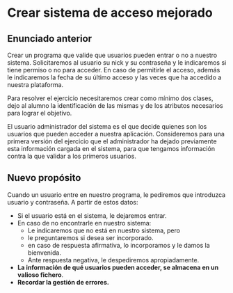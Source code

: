 # Crear sistema de acceso mejorado

## Enunciado anterior
Crear un programa que valide que usuarios pueden entrar o no a nuestro sistema. Solicitaremos al usuario su
nick y su contraseña y le indicaremos si tiene permiso o no para acceder. En caso de permitirle el acceso, además le
indicaremos la fecha de su último acceso y las veces que ha accedido a nuestra plataforma.

Para resolver el ejercicio necesitaremos crear como mínimo dos clases, dejo al alumno la identificación de las mismas
y de los atributos necesarios para lograr el objetivo.

El usuario administrador del sistema es el que decide quienes son los usuarios que pueden acceder a nuestra
aplicación. Consideremos para una primera versión del ejercicio que el administrador ha dejado previamente esta
información cargada en el sistema, para que tengamos información contra la que validar a los primeros usuarios.

## Nuevo propósito

Cuando un usuario entre en nuestro programa, le pediremos que introduzca usuario y contraseña.
A partir de estos datos:
- Si el usuario está en el sistema, le dejaremos entrar. 
- En caso de no encontrarle en nuestro sistema:
  - Le indicaremos que no está en nuestro sistema, pero 
  - le preguntaremos si desea ser incorporado.
  - en caso de respuesta afirmativa, lo incorporamos y le damos la bienvenida. 
  - Ante respuesta negativa, le despediremos apropiadamente.
- __La información de qué usuarios pueden acceder, se almacena en un valioso fichero__.
- __Recordar la gestión de errores.__
